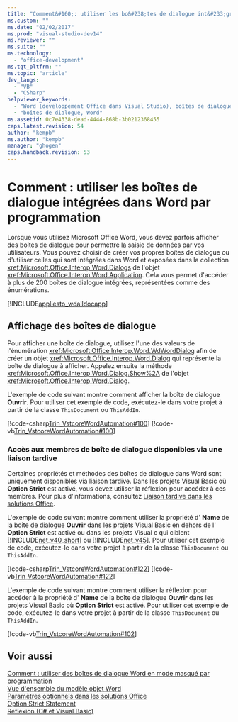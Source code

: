 ```yaml
---
title: "Comment&#160;: utiliser les bo&#238;tes de dialogue int&#233;gr&#233;es dans Word par programmation"
ms.custom: ""
ms.date: "02/02/2017"
ms.prod: "visual-studio-dev14"
ms.reviewer: ""
ms.suite: ""
ms.technology: 
  - "office-development"
ms.tgt_pltfrm: ""
ms.topic: "article"
dev_langs: 
  - "VB"
  - "CSharp"
helpviewer_keywords: 
  - "Word (développement Office dans Visual Studio), boîtes de dialogue"
  - "boîtes de dialogue, Word"
ms.assetid: 0c7e4338-dead-4444-868b-3b0212368455
caps.latest.revision: 54
author: "kempb"
ms.author: "kempb"
manager: "ghogen"
caps.handback.revision: 53
---
```

# Comment&#160;: utiliser les bo&#238;tes de dialogue int&#233;gr&#233;es dans Word par programmation
  Lorsque vous utilisez Microsoft Office Word, vous devez parfois afficher des boîtes de dialogue pour permettre la saisie de données par vos utilisateurs.  Vous pouvez choisir de créer vos propres boîtes de dialogue ou d'utiliser celles qui sont intégrées dans Word et exposées dans la collection <xref:Microsoft.Office.Interop.Word.Dialogs> de l'objet <xref:Microsoft.Office.Interop.Word.Application>.  Cela vous permet d'accéder à plus de 200 boîtes de dialogue intégrées, représentées comme des énumérations.  
  
 [!INCLUDE[appliesto_wdalldocapp](../vsto/includes/appliesto-wdalldocapp-md.md)]  
  
## Affichage des boîtes de dialogue  
 Pour afficher une boîte de dialogue, utilisez l'une des valeurs de l'énumération <xref:Microsoft.Office.Interop.Word.WdWordDialog> afin de créer un objet <xref:Microsoft.Office.Interop.Word.Dialog> qui représente la boîte de dialogue à afficher.  Appelez ensuite la méthode <xref:Microsoft.Office.Interop.Word.Dialog.Show%2A> de l'objet <xref:Microsoft.Office.Interop.Word.Dialog>.  
  
 L'exemple de code suivant montre comment afficher la boîte de dialogue **Ouvrir**.  Pour utiliser cet exemple de code, exécutez\-le dans votre projet à partir de la classe `ThisDocument` ou `ThisAddIn`.  
  
 [!code-csharp[Trin_VstcoreWordAutomation#100](../snippets/csharp/VS_Snippets_OfficeSP/Trin_VstcoreWordAutomation/CS/ThisDocument.cs#100)]
 [!code-vb[Trin_VstcoreWordAutomation#100](../snippets/visualbasic/VS_Snippets_OfficeSP/Trin_VstcoreWordAutomation/VB/ThisDocument.vb#100)]  
  
### Accès aux membres de boîte de dialogue disponibles via une liaison tardive  
 Certaines propriétés et méthodes des boîtes de dialogue dans Word sont uniquement disponibles via liaison tardive.  Dans les projets Visual Basic où **Option Strict** est activé, vous devez utiliser la réflexion pour accéder à ces membres.  Pour plus d'informations, consultez [Liaison tardive dans les solutions Office](../vsto/late-binding-in-office-solutions.md).  
  
 L'exemple de code suivant montre comment utiliser la propriété d' **Name** de la boîte de dialogue **Ouvrir** dans les projets Visual Basic en dehors de l' **Option Strict** est activé ou dans les projets Visual c qui ciblent [!INCLUDE[net_v40_short](../sharepoint/includes/net-v40-short-md.md)] ou [!INCLUDE[net_v45](../vsto/includes/net-v45-md.md)].  Pour utiliser cet exemple de code, exécutez\-le dans votre projet à partir de la classe `ThisDocument` ou `ThisAddIn`.  
  
 [!code-csharp[Trin_VstcoreWordAutomation#122](../snippets/csharp/VS_Snippets_OfficeSP/Trin_VstcoreWordAutomation/CS/ThisDocument.cs#122)]
 [!code-vb[Trin_VstcoreWordAutomation#122](../snippets/visualbasic/VS_Snippets_OfficeSP/Trin_VstcoreWordAutomation/VB/ThisDocument.vb#122)]  
  
 L'exemple de code suivant montre comment utiliser la réflexion pour accéder à la propriété d' **Name** de la boîte de dialogue **Ouvrir** dans les projets Visual Basic où **Option Strict** est activé.  Pour utiliser cet exemple de code, exécutez\-le dans votre projet à partir de la classe `ThisDocument` ou `ThisAddIn`.  
  
 [!code-vb[Trin_VstcoreWordAutomation#102](../snippets/visualbasic/VS_Snippets_OfficeSP/Trin_VstcoreWordAutomation/VB/ThisDocument.vb#102)]  
  
## Voir aussi  
 [Comment : utiliser des boîtes de dialogue Word en mode masqué par programmation](../vsto/how-to-programmatically-use-word-dialog-boxes-in-hidden-mode.md)   
 [Vue d'ensemble du modèle objet Word](../vsto/word-object-model-overview.md)   
 [Paramètres optionnels dans les solutions Office](../vsto/optional-parameters-in-office-solutions.md)   
 [Option Strict Statement](/dotnet/visual-basic/language-reference/statements/option-strict-statement)   
 [Réflexion &#40;C&#35; et Visual Basic&#41;](http://msdn.microsoft.com/library/5d1d1bcf-08de-4d0b-97a8-912d17c00f26)  
  
  